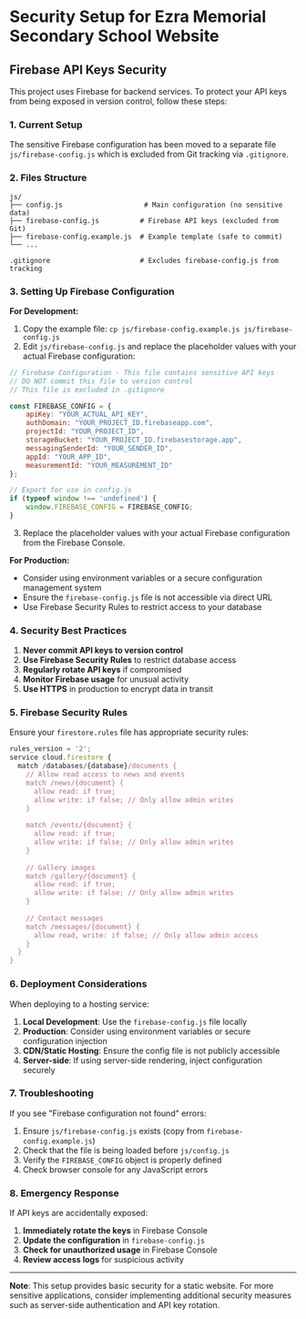 # Security Setup for Ezra Memorial Secondary School Website

## Firebase API Keys Security

This project uses Firebase for backend services. To protect your API keys from being exposed in version control, follow these steps:

### 1. Current Setup

The sensitive Firebase configuration has been moved to a separate file `js/firebase-config.js` which is excluded from Git tracking via `.gitignore`.

### 2. Files Structure

```
js/
├── config.js                    # Main configuration (no sensitive data)
├── firebase-config.js          # Firebase API keys (excluded from Git)
├── firebase-config.example.js  # Example template (safe to commit)
└── ...

.gitignore                      # Excludes firebase-config.js from tracking
```

### 3. Setting Up Firebase Configuration

**For Development:**
1. Copy the example file: `cp js/firebase-config.example.js js/firebase-config.js`
2. Edit `js/firebase-config.js` and replace the placeholder values with your actual Firebase configuration:

```javascript
// Firebase Configuration - This file contains sensitive API keys
// DO NOT commit this file to version control
// This file is excluded in .gitignore

const FIREBASE_CONFIG = {
    apiKey: "YOUR_ACTUAL_API_KEY",
    authDomain: "YOUR_PROJECT_ID.firebaseapp.com",
    projectId: "YOUR_PROJECT_ID",
    storageBucket: "YOUR_PROJECT_ID.firebasestorage.app",
    messagingSenderId: "YOUR_SENDER_ID",
    appId: "YOUR_APP_ID",
    measurementId: "YOUR_MEASUREMENT_ID"
};

// Export for use in config.js
if (typeof window !== 'undefined') {
    window.FIREBASE_CONFIG = FIREBASE_CONFIG;
}
```

3. Replace the placeholder values with your actual Firebase configuration from the Firebase Console.

**For Production:**
- Consider using environment variables or a secure configuration management system
- Ensure the `firebase-config.js` file is not accessible via direct URL
- Use Firebase Security Rules to restrict access to your database

### 4. Security Best Practices

1. **Never commit API keys to version control**
2. **Use Firebase Security Rules** to restrict database access
3. **Regularly rotate API keys** if compromised
4. **Monitor Firebase usage** for unusual activity
5. **Use HTTPS** in production to encrypt data in transit

### 5. Firebase Security Rules

Ensure your `firestore.rules` file has appropriate security rules:

```javascript
rules_version = '2';
service cloud.firestore {
  match /databases/{database}/documents {
    // Allow read access to news and events
    match /news/{document} {
      allow read: if true;
      allow write: if false; // Only allow admin writes
    }
    
    match /events/{document} {
      allow read: if true;
      allow write: if false; // Only allow admin writes
    }
    
    // Gallery images
    match /gallery/{document} {
      allow read: if true;
      allow write: if false; // Only allow admin writes
    }
    
    // Contact messages
    match /messages/{document} {
      allow read, write: if false; // Only allow admin access
    }
  }
}
```

### 6. Deployment Considerations

When deploying to a hosting service:

1. **Local Development**: Use the `firebase-config.js` file locally
2. **Production**: Consider using environment variables or secure configuration injection
3. **CDN/Static Hosting**: Ensure the config file is not publicly accessible
4. **Server-side**: If using server-side rendering, inject configuration securely

### 7. Troubleshooting

If you see "Firebase configuration not found" errors:
1. Ensure `js/firebase-config.js` exists (copy from `firebase-config.example.js`)
2. Check that the file is being loaded before `js/config.js`
3. Verify the `FIREBASE_CONFIG` object is properly defined
4. Check browser console for any JavaScript errors

### 8. Emergency Response

If API keys are accidentally exposed:
1. **Immediately rotate the keys** in Firebase Console
2. **Update the configuration** in `firebase-config.js`
3. **Check for unauthorized usage** in Firebase Console
4. **Review access logs** for suspicious activity

---

**Note**: This setup provides basic security for a static website. For more sensitive applications, consider implementing additional security measures such as server-side authentication and API key rotation. 